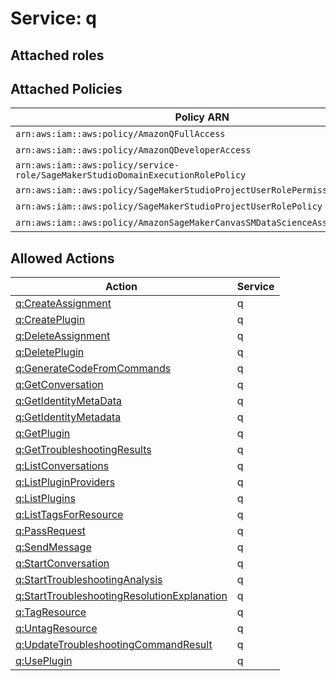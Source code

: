 # Service: q

## Attached roles

## Attached Policies

| Policy ARN | Policy Name |
|------------|-------------|
| `arn:aws:iam::aws:policy/AmazonQFullAccess` | [AmazonQFullAccess](../policies.md#amazonqfullaccess) |
| `arn:aws:iam::aws:policy/AmazonQDeveloperAccess` | [AmazonQDeveloperAccess](../policies.md#amazonqdeveloperaccess) |
| `arn:aws:iam::aws:policy/service-role/SageMakerStudioDomainExecutionRolePolicy` | [SageMakerStudioDomainExecutionRolePolicy](../policies.md#sagemakerstudiodomainexecutionrolepolicy) |
| `arn:aws:iam::aws:policy/SageMakerStudioProjectUserRolePermissionsBoundary` | [SageMakerStudioProjectUserRolePermissionsBoundary](../policies.md#sagemakerstudioprojectuserrolepermissionsboundary) |
| `arn:aws:iam::aws:policy/SageMakerStudioProjectUserRolePolicy` | [SageMakerStudioProjectUserRolePolicy](../policies.md#sagemakerstudioprojectuserrolepolicy) |
| `arn:aws:iam::aws:policy/AmazonSageMakerCanvasSMDataScienceAssistantAccess` | [AmazonSageMakerCanvasSMDataScienceAssistantAccess](../policies.md#amazonsagemakercanvassmdatascienceassistantaccess) |

## Allowed Actions

| Action | Service |
|--------|---------|
| [q:CreateAssignment](../actions.md#q:createassignment) | q |
| [q:CreatePlugin](../actions.md#q:createplugin) | q |
| [q:DeleteAssignment](../actions.md#q:deleteassignment) | q |
| [q:DeletePlugin](../actions.md#q:deleteplugin) | q |
| [q:GenerateCodeFromCommands](../actions.md#q:generatecodefromcommands) | q |
| [q:GetConversation](../actions.md#q:getconversation) | q |
| [q:GetIdentityMetaData](../actions.md#q:getidentitymetadata) | q |
| [q:GetIdentityMetadata](../actions.md#q:getidentitymetadata) | q |
| [q:GetPlugin](../actions.md#q:getplugin) | q |
| [q:GetTroubleshootingResults](../actions.md#q:gettroubleshootingresults) | q |
| [q:ListConversations](../actions.md#q:listconversations) | q |
| [q:ListPluginProviders](../actions.md#q:listpluginproviders) | q |
| [q:ListPlugins](../actions.md#q:listplugins) | q |
| [q:ListTagsForResource](../actions.md#q:listtagsforresource) | q |
| [q:PassRequest](../actions.md#q:passrequest) | q |
| [q:SendMessage](../actions.md#q:sendmessage) | q |
| [q:StartConversation](../actions.md#q:startconversation) | q |
| [q:StartTroubleshootingAnalysis](../actions.md#q:starttroubleshootinganalysis) | q |
| [q:StartTroubleshootingResolutionExplanation](../actions.md#q:starttroubleshootingresolutionexplanation) | q |
| [q:TagResource](../actions.md#q:tagresource) | q |
| [q:UntagResource](../actions.md#q:untagresource) | q |
| [q:UpdateTroubleshootingCommandResult](../actions.md#q:updatetroubleshootingcommandresult) | q |
| [q:UsePlugin](../actions.md#q:useplugin) | q |
